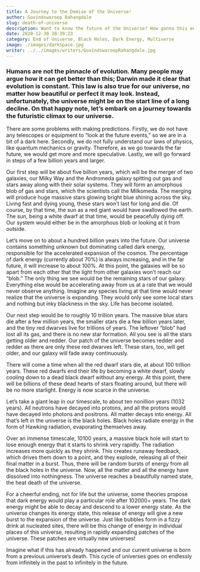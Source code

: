 ```yaml
---
title: A Journey to the Demise of the Universe!
author: Govindswaroop Rahangdale
slug: death-of-universe
description: Want to know the future of the Universe? How gonna this end and it's Climax? Hop up here.....
date: 2020-12-30 20:39:23
category: End of Universe, Black Holes, Dark Energy, Multiverse
image: ./images/darkSpace.jpg
writer: ../../images/writers/GovindswaroopRahangdale.jpg
---
```


### Humans are not the pinnacle of evolution. Many people may argue how it can get better than this; Darwin made it clear that evolution is constant. This law is also true for our universe, no matter how beautiful or perfect it may look. Instead, unfortunately, the universe might be on the start line of a long decline. On that happy note, let’s embark on a journey towards the futuristic climax to our universe.

There are some problems with making predictions. Firstly, we do not have any telescopes or equipment to “look at the future events,” so we are in a bit of a dark here. Secondly, we do not fully understand our laws of physics, like quantum mechanics or gravity. Therefore, as we go towards the far future, we would get more and more speculative. Lastly, we will go forward in steps of a few billion years and larger.

Our first step will be about five billion years, which will be the merger of two galaxies, our Milky Way and the Andromeda galaxy spitting out gas and stars away along with their solar systems. They will form an amorphous blob of gas and stars, which the scientists call the Milkomeda. The merging will produce huge massive stars glowing bright blue shining across the sky. Living fast and dying young, these stars won’t last for long and die. Of course, by that time, the sun as a red giant would have swallowed the earth. The sun, being a white dwarf at that time, would be peacefully dying off. Our system would either be in the amorphous blob or looking at it from outside.

Let’s move on to about a hundred billion years into the future. Our universe contains something unknown but dominating called dark energy, responsible for the accelerated expansion of the cosmos. The percentage of dark energy (currently about 70%) is always increasing, and in the far future, it will increase to about 100%. At this point, the galaxies will be so apart from each other that the light from other galaxies won’t reach our “blob.” The only thing we see would be the remaining stars of our galaxy. Everything else would be accelerating away from us at a rate that we would never observe anything. Imagine any species living at that time would never realize that the universe is expanding. They would only see some local stars and nothing but inky blackness in the sky. Life has become isolated.

Our next step would be to roughly 10 trillion years. The massive blue stars die after a few million years, the smaller stars die a few billion years later, and the tiny red dwarves live for trillions of years. The leftover “blob” had lost all its gas, and there is no new star formation. All you see is all the stars getting older and redder. Our patch of the universe becomes redder and redder as there are only these red dwarves left. These stars, too, will get older, and our galaxy will fade away continuously.

There will come a time when all the red dwarf stars die, at about 100 trillion years. These red dwarfs end their life by becoming a white dwarf, slowly cooling down to a dead black dwarf without any energy. At this point, there will be billions of these dead hearts of stars floating around, but there will be no more starlight. Energy is now scarce in the universe.

Let’s take a giant leap in our timescale, to about ten nonillion years (1032 years). All neutrons have decayed into protons, and all the protons would have decayed into photons and positrons. All matter decays into energy. All that’s left in the universe is the black holes. Black holes radiate energy in the form of Hawking radiation, evaporating themselves away.

Over an immense timescale, 10100 years, a massive black hole will start to lose enough energy that it starts to shrink very rapidly. The radiation increases more quickly as they shrink. This creates runaway feedback, which drives them down to a point, and they explode, releasing all of their final matter in a burst. Thus, there will be random bursts of energy from all the black holes in the universe. Now, all the matter and all the energy have dissolved into nothingness. The universe reaches a beautifully named state, the heat death of the universe.

For a cheerful ending, not for life but the universe, some theories propose that dark energy would play a particular role after 102000+ years. The dark energy might be able to decay and descend to a lower energy state. As the universe changes its energy state, this release of energy will give a new burst to the expansion of the universe. Just like bubbles form in a fizzy drink at nucleated sites, there will be this change of energy in individual places of this universe, resulting in rapidly expanding patches of the universe. These patches are virtually new universes!

Imagine what if this has already happened and our current universe is born from a previous universe’s death. This cycle of universes goes on endlessly from infinitely in the past to infinitely in the future.
